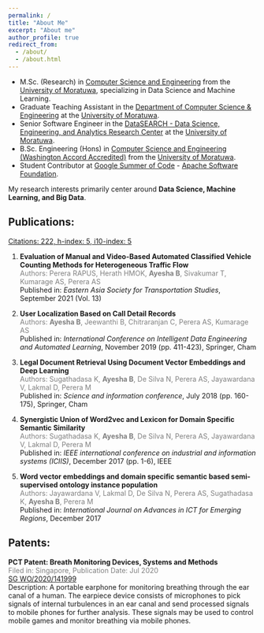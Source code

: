 ```yaml
---
permalink: /
title: "About Me"
excerpt: "About me"
author_profile: true
redirect_from: 
  - /about/
  - /about.html
---
```


* M.Sc. (Research) in [Computer Science and Engineering](https://cse.mrt.ac.lk/) from the [University of Moratuwa](https://uom.lk/), specializing in Data Science and Machine Learning.
* Graduate Teaching Assistant in the [Department of Computer Science & Engineering](https://cse.mrt.ac.lk/) at the [University of Moratuwa](https://uom.lk/).
* Senior Software Engineer in the [DataSEARCH - Data Science, Engineering, and Analytics Research Center](https://uom.lk/datasearch/projects) at the [University of Moratuwa](https://uom.lk/).
* B.Sc. Engineering (Hons) in [Computer Science and Engineering (Washington Accord Accredited)](https://cse.mrt.ac.lk/) from the [University of Moratuwa](https://uom.lk/).
* Student Contributor at [Google Summer of Code](https://summerofcode.withgoogle.com/) - [Apache Software Foundation](https://summerofcode.withgoogle.com/archive/2017/projects/6359040665845760).

My research interests primarily center around **Data Science, Machine Learning, and Big Data**.

## Publications:
[Citations: 222, h-index: 5, i10-index: 5](https://scholar.google.com/citations?user=p_fJiXwAAAAJ&hl)

1. **Evaluation of Manual and Video-Based Automated Classified Vehicle Counting Methods for Heterogeneous Traffic Flow**  
   <span style="color:gray;">Authors: Perera RAPUS, Herath HMOK, **Ayesha B**, Sivakumar T, Kumarage AS, Perera AS</span>  
   Published in: *Eastern Asia Society for Transportation Studies*, September 2021 (Vol. 13)

2. **User Localization Based on Call Detail Records**  
   <span style="color:gray;">Authors: **Ayesha B**, Jeewanthi B, Chitraranjan C, Perera AS, Kumarage AS</span>  
   Published in: *International Conference on Intelligent Data Engineering and Automated Learning*, November 2019 (pp. 411-423), Springer, Cham

3. **Legal Document Retrieval Using Document Vector Embeddings and Deep Learning**  
   <span style="color:gray;">Authors: Sugathadasa K, **Ayesha B**, De Silva N, Perera AS, Jayawardana V, Lakmal D, Perera M</span>  
   Published in: *Science and information conference*, July 2018 (pp. 160-175), Springer, Cham

4. **Synergistic Union of Word2vec and Lexicon for Domain Specific Semantic Similarity**  
   <span style="color:gray;">Authors: Sugathadasa K, **Ayesha B**, De Silva N, Perera AS, Jayawardana V, Lakmal D, Perera M</span>  
   Published in: *IEEE international conference on industrial and information systems (ICIIS)*, December 2017 (pp. 1-6), IEEE

5. **Word vector embeddings and domain specific semantic based semi-supervised ontology instance population**  
   <span style="color:gray;">Authors: Jayawardana V, Lakmal D, De Silva N, Perera AS, Sugathadasa K, **Ayesha B**, Perera M</span>  
   Published in: *International Journal on Advances in ICT for Emerging Regions*, December 2017

## Patents:

**PCT Patent: Breath Monitoring Devices, Systems and Methods**  
<span style="color:gray;">Filed in: Singapore, Publication Date: Jul 2020</span>   
[SG WO/2020/141999](https://patentscope.wipo.int/search/en/detail.jsf?docId=WO2020141999)  
Description: A portable earphone for monitoring breathing through the ear canal of a human. The earpiece device consists of microphones to pick signals of internal turbulences in an ear canal and send processed signals to mobile phones for further analysis. These signals may be used to control mobile games and monitor breathing via mobile phones.
